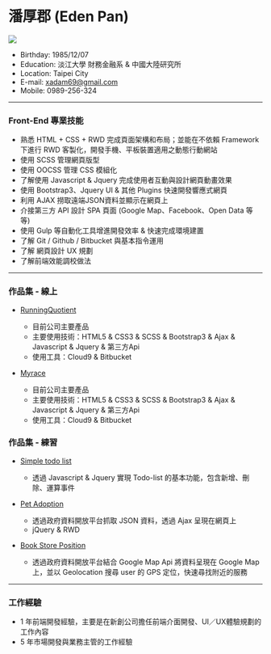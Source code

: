 # 潘厚郡 (Eden Pan)

<img src="http://gdurl.com/TNyE">

- Birthday: 1985/12/07
- Education: 淡江大學 財務金融系 & 中國大陸研究所
- Location: Taipei City
- E-mail: xadam69@gmail.com
- Mobile: 0989-256-324
<hr>

### Front-End 專業技能
- 熟悉 HTML + CSS + RWD 完成頁面架構和布局；並能在不依賴 Framework 下進行 RWD 客製化，開發手機、平板裝置適用之動態行動網站
- 使用 SCSS 管理網頁版型
- 使用 OOCSS 管理 CSS 模組化
- 了解使用 Javascript & Jquery 完成使用者互動與設計網頁動畫效果
- 使用 Bootstrap3、Jquery UI & 其他 Plugins 快速開發響應式網頁
- 利用 AJAX 撈取遠端JSON資料並顯示在網頁上
- 介接第三方 API 設計 SPA 頁面 (Google Map、Facebook、Open Data 等等)
- 使用 Gulp 等自動化工具增進開發效率 & 快速完成環境建置
- 了解 Git / Github / Bitbucket 與基本指令運用
- 了解 網頁設計 UX 規劃
- 了解前端效能調校做法
<hr>

### 作品集 - 線上
- <a href="https://www.runningquotient.com/site/landing" target="_blank">RunningQuotient</a> 		   
  - 目前公司主要產品
  - 主要使用技術：HTML5 & CSS3 & SCSS & Bootstrap3 & Ajax & Javascript & Jquery & 第三方Api
  - 使用工具：Cloud9 & Bitbucket
 
- <a href="https://myrace.tw/race/index" target="_blank">Myrace</a> 		   
  - 目前公司主要產品
  - 主要使用技術：HTML5 & CSS3 & SCSS & Bootstrap3 & Ajax & Javascript & Jquery & 第三方Api
  - 使用工具：Cloud9 & Bitbucket
 
 ### 作品集 - 練習
 - <a href="https://s.codepen.io/edenpan/debug/GMdgVa/wQMPoZQDnVRk" target="_blank">Simple todo list</a>
   - 透過 Javascript & Jquery 實現 Todo-list 的基本功能，包含新增、刪除、運算事件
 
- <a href="https://edenpan1207.github.io/Pet-Adoption-Project/" target="_blank">Pet Adoption</a>
   - 透過政府資料開放平台抓取 JSON 資料，透過 Ajax 呈現在網頁上    
   - jQuery & RWD 
 
- <a href="https://edenpan1207.github.io/bookstore_gmap/" target="_blank">Book Store Position</a>
   - 透過政府資料開放平台結合 Google Map Api 將資料呈現在 Google Map 上，並以 Geolocation 搜尋 user 的 GPS 定位，快速尋找附近的服務 		   
 <hr>
 
### 工作經驗
- 1 年前端開發經驗，主要是在新創公司擔任前端介面開發、UI／UX體驗規劃的工作內容
- 5 年市場開發與業務主管的工作經驗
